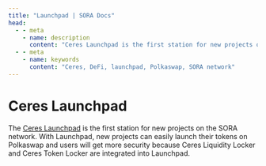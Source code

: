 ```yaml
---
title: "Launchpad | SORA Docs"
head:
  - - meta
    - name: description
      content: "Ceres Launchpad is the first station for new projects on the SORA network. "
  - - meta
    - name: keywords
      content: "Ceres, DeFi, launchpad, Polkaswap, SORA network"
---
```


# Ceres Launchpad

The [Ceres Launchpad](https://dapps.cerestoken.io/launchpad) is the first station for new projects on the SORA network. 
With Launchpad, new projects can easily launch their tokens on Polkaswap and users will get more security because Ceres Liquidity Locker
and Ceres Token Locker are integrated into Launchpad.
